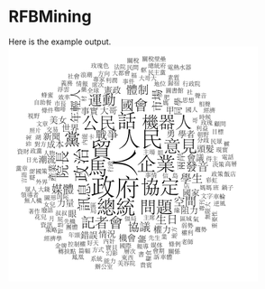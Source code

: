 RFBMining
=========

Here is the example output.
![A sample from my facebook wall](https://raw.githubusercontent.com/sparktsao/RFBMining/master/figure/wordclout2.png)
